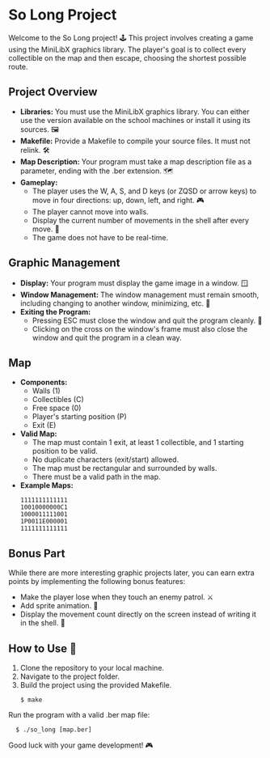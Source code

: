 # So Long Project

Welcome to the So Long project! 🕹️ This project involves creating a game using the MiniLibX graphics library. The player's goal is to collect every collectible on the map and then escape, choosing the shortest possible route.

## Project Overview

- **Libraries:** You must use the MiniLibX graphics library. You can either use the version available on the school machines or install it using its sources. 🖼️
- **Makefile:** Provide a Makefile to compile your source files. It must not relink. 🛠️
- **Map Description:** Your program must take a map description file as a parameter, ending with the .ber extension. 🗺️
- **Gameplay:**
  - The player uses the W, A, S, and D keys (or ZQSD or arrow keys) to move in four directions: up, down, left, and right. 🎮
  - The player cannot move into walls.
  - Display the current number of movements in the shell after every move. 🔄
  - The game does not have to be real-time.

## Graphic Management

- **Display:** Your program must display the game image in a window. 🪟
- **Window Management:** The window management must remain smooth, including changing to another window, minimizing, etc. 🔄
- **Exiting the Program:**
  - Pressing ESC must close the window and quit the program cleanly. 🚪
  - Clicking on the cross on the window's frame must also close the window and quit the program in a clean way.

## Map

- **Components:**
  - Walls (1)
  - Collectibles (C)
  - Free space (0)
  - Player's starting position (P)
  - Exit (E)
- **Valid Map:**
  - The map must contain 1 exit, at least 1 collectible, and 1 starting position to be valid.
  - No duplicate characters (exit/start) allowed.
  - The map must be rectangular and surrounded by walls.
  - There must be a valid path in the map.
- **Example Maps:**
  ```plaintext
  1111111111111
  10010000000C1
  1000011111001
  1P0011E000001
  1111111111111
  ```
## Bonus Part

While there are more interesting graphic projects later, you can earn extra points by implementing the following bonus features:

- Make the player lose when they touch an enemy patrol. ⚔️
- Add sprite animation. 🚶
- Display the movement count directly on the screen instead of writing it in the shell. 🔄

## How to Use 🚀

1. Clone the repository to your local machine.
2. Navigate to the project folder.
3. Build the project using the provided Makefile.
   ```
   $ make
   ```
Run the program with a valid .ber map file:
  ```
    $ ./so_long [map.ber]
  ```

Good luck with your game development! 🎮
